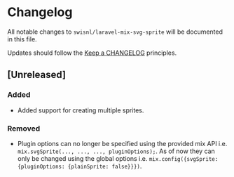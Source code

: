 # Changelog

All notable changes to `swisnl/laravel-mix-svg-sprite` will be documented in this file.

Updates should follow the [Keep a CHANGELOG](http://keepachangelog.com/) principles.

## [Unreleased]

### Added

* Added support for creating multiple sprites.

### Removed

* Plugin options can no longer be specified using the provided mix API i.e. `mix.svgSprite(..., ..., ..., pluginOptions);`. As of now they can only be changed using the global options i.e. `mix.config({svgSprite: {pluginOptions: {plainSprite: false}}})`.
